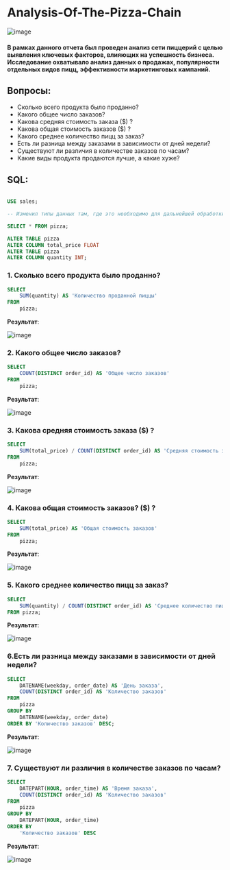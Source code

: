 # Analysis-Of-The-Pizza-Chain

![image](https://github.com/rezzstra/Analysis-Of-The-Pizza-Chain/assets/142921009/fa783a6d-b2e0-4dd2-8526-0ccad7d3d068)

#### В рамках данного отчета был проведен анализ сети пиццерий с целью выявления ключевых факторов, влияющих на успешность бизнеса. Исследование охватывало анализ данных о продажах, популярности отдельных видов пицц, эффективности маркетинговых кампаний.  

## Вопросы: 
* Сколько всего продукта было проданно?
* Какого общее число заказов?
* Какова средняя стоимость заказа ($) ?
* Какова общая стоимость заказов ($) ?
* Какого среднее количество пицц за заказ?
* Есть ли разница между заказами в зависимости от дней недели?
* Существуют ли различия в количестве заказов по часам?
* Какие виды продукта продаются лучше, а какие хуже?

## SQL: 

```SQL

USE sales;

-- Изменил типы данных там, где это необходимо для дальнейшей обработки.

SELECT * FROM pizza;

ALTER TABLE pizza
ALTER COLUMN total_price FLOAT
ALTER TABLE pizza
ALTER COLUMN quantity INT;

```



### 1.  Сколько всего продукта было проданно?

```SQL
SELECT
	SUM(quantity) AS 'Количество проданной пиццы'
FROM 
	pizza;
```

**Результат**:

![image](https://github.com/rezzstra/Analysis-Of-The-Pizza-Chain/assets/142921009/d98f0f58-5152-4649-b89c-232bdbff266c)

  
### 2. Какого общее число заказов?

```SQL
SELECT
	COUNT(DISTINCT order_id) AS 'Общее число заказов'
FROM
	pizza;
```

**Результат**:

![image](https://github.com/rezzstra/Analysis-Of-The-Pizza-Chain/assets/142921009/95bd28d6-573e-43db-a1b2-acf73928d883)

### 3.  Какова средняя стоимость заказа ($) ?

```SQL
SELECT 
	SUM(total_price) / COUNT(DISTINCT order_id) AS 'Cредняя стоимость заказа'
FROM
	pizza;
```

**Результат**:

![image](https://github.com/rezzstra/Analysis-Of-The-Pizza-Chain/assets/142921009/0e1d3dbb-c14d-40f8-8eb6-ed269b5c6e37)

### 4.  Какова общая стоимость заказов? ($) ?

```SQL
SELECT 
	SUM(total_price) AS 'Общая стоимость заказов' 
FROM 
	pizza;
```

**Результат**:

![image](https://github.com/rezzstra/Analysis-Of-The-Pizza-Chain/assets/142921009/f43781a4-2d8f-400f-aa90-c5db3d80e8fb)

### 5. Какого среднее количество пицц за заказ?

```SQL
SELECT 
	SUM(quantity) / COUNT(DISTINCT order_id) AS 'Среднее количество пиц за заказ'
FROM pizza;
```

**Результат**:

![image](https://github.com/rezzstra/Analysis-Of-The-Pizza-Chain/assets/142921009/a394f508-ab2a-4768-b93b-5fbd13526f36)

### 6.Есть ли разница между заказами в зависимости от дней недели?

```SQL
SELECT
	DATENAME(weekday, order_date) AS 'День заказа',
	COUNT(DISTINCT order_id) AS 'Количество заказов'
FROM 
	pizza
GROUP BY
	DATENAME(weekday, order_date)
ORDER BY 'Количество заказов' DESC;
```

**Результат**:

![image](https://github.com/rezzstra/Analysis-Of-The-Pizza-Chain/assets/142921009/16db39d0-deb3-461b-a41b-dc1dd205dd12)

### 7. Существуют ли различия в количестве заказов по часам?

```SQL
SELECT
	DATEPART(HOUR, order_time) AS 'Время заказа', 
	COUNT(DISTINCT order_id) AS 'Количество заказов'
FROM 
	pizza
GROUP BY
	DATEPART(HOUR, order_time)
ORDER BY
	'Количество заказов' DESC
```

**Результат**:

![image](https://github.com/rezzstra/Analysis-Of-The-Pizza-Chain/assets/142921009/ebcab8db-dbc3-4820-9cec-24b7bface56c)






